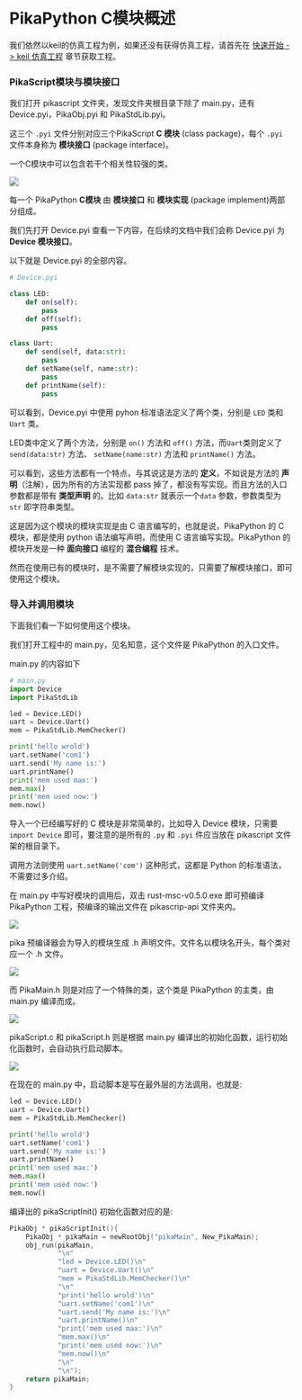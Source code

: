 # PikaPython C模块概述

我们依然以keil的仿真工程为例，如果还没有获得仿真工程，请首先在 [快速开始 -> keil 仿真工程](https://pikadoc.readthedocs.io/zh/latest/Keil%20%E4%BB%BF%E7%9C%9F%E5%B7%A5%E7%A8%8B.html) 章节获取工程。

### PikaScript模块与模块接口

我们打开 pikascript 文件夹，发现文件夹根目录下除了 main.py，还有Device.pyi，PikaObj.pyi 和 PikaStdLib.pyi。

这三个 `.pyi` 文件分别对应三个PikaScript **C 模块** (class package)，每个 `.pyi` 文件本身称为 **模块接口** (package interface)。

一个C模块中可以包含若干个相关性较强的类。

![](assets/image-20220916120814065.png)

每一个 PikaPython **C模块** 由 **模块接口** 和 **模块实现** (package implement)两部分组成。

我们先打开 Device.pyi 查看一下内容，在后续的文档中我们会称 Device.pyi 为 **Device 模块接口**。

以下就是 Device.pyi 的全部内容。

```python
# Device.pyi

class LED:
    def on(self):
        pass
    def off(self):
        pass

class Uart:
    def send(self, data:str):
        pass
    def setName(self, name:str):
        pass
    def printName(self):
        pass
```

可以看到，Device.pyi 中使用 pyhon 标准语法定义了两个类，分别是 `LED` 类和 `Uart` 类。

LED类中定义了两个方法，分别是 `on()` 方法和 `off()` 方法，而`Uart`类则定义了 `send(data:str)` 方法、 `setName(name:str)` 方法和 `printName()` 方法。


可以看到，这些方法都有一个特点，与其说这是方法的 **定义**，不如说是方法的 **声明**（注解），因为所有的方法实现都 pass 掉了，都没有写实现。而且方法的入口参数都是带有 **类型声明** 的。比如 `data:str` 就表示一个`data` 参数，参数类型为 `str` 即字符串类型。


这是因为这个模块的模块实现是由 C 语言编写的，也就是说，PikaPython 的 C 模块，都是使用 python 语法编写声明，而使用 C 语言编写实现。PikaPython 的模块开发是一种 **面向接口** 编程的 **混合编程** 技术。


然而在使用已有的模块时，是不需要了解模块实现的，只需要了解模块接口，即可使用这个模块。


### 导入并调用模块


下面我们看一下如何使用这个模块。


我们打开工程中的 main.py，见名知意，这个文件是 PikaPython 的入口文件。


main.py 的内容如下


```python
# main.py
import Device
import PikaStdLib 

led = Device.LED()
uart = Device.Uart()
mem = PikaStdLib.MemChecker()

print('hello wrold')
uart.setName('com1')
uart.send('My name is:')
uart.printName()
print('mem used max:')
mem.max()
print('mem used now:')
mem.now()
```

导入一个已经编写好的 C 模块是非常简单的，比如导入 Device 模块，只需要 `import Device` 即可，要注意的是所有的 `.py` 和 `.pyi` 件应当放在 pikascript 文件架的根目录下。

调用方法则使用 `uart.setName('com')` 这种形式，这都是 Python 的标准语法，不需要过多介绍。

在 main.py 中写好模块的调用后，双击 rust-msc-v0.5.0.exe 即可预编译 PikaPython 工程，预编译的输出文件在 pikascrip-api 文件夹内。

![](assets/image-20220916121019138.png)

pika 预编译器会为导入的模块生成 .h 声明文件。文件名以模块名开头，每个类对应一个 .h 文件。

![](assets/image-20220916121107004.png)

而 PikaMain.h 则是对应了一个特殊的类，这个类是 PikaPython 的主类，由 main.py 编译而成。

![](assets/image-20220916121148778.png)

pikaScript.c 和 pikaScript.h 则是根据 main.py 编译出的初始化函数，运行初始化函数时，会自动执行启动脚本。

![](assets/image-20220916121214655.png)

在现在的 main.py 中，启动脚本是写在最外层的方法调用，也就是:

```python
led = Device.LED()
uart = Device.Uart()
mem = PikaStdLib.MemChecker()

print('hello wrold')
uart.setName('com1')
uart.send('My name is:')
uart.printName()
print('mem used max:')
mem.max()
print('mem used now:')
mem.now()
```

编译出的 pikaScriptInit() 初始化函数对应的是:

```c
PikaObj * pikaScriptInit(){
    PikaObj * pikaMain = newRootObj("pikaMain", New_PikaMain);
    obj_run(pikaMain,
            "\n"
            "led = Device.LED()\n"
            "uart = Device.Uart()\n"
            "mem = PikaStdLib.MemChecker()\n"
            "\n"
            "print('hello wrold')\n"
            "uart.setName('com1')\n"
            "uart.send('My name is:')\n"
            "uart.printName()\n"
            "print('mem used max:')\n"
            "mem.max()\n"
            "print('mem used now:')\n"
            "mem.now()\n"
            "\n"
            "\n");
    return pikaMain;
}
```

